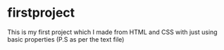 # firstproject
This is my first project which I made from HTML and CSS with just using basic properties (P.S as per the text file)
